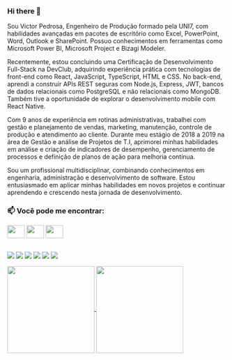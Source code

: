 ### Hi there 👋

Sou Victor Pedrosa, Engenheiro de Produção formado pela UNI7, com habilidades avançadas em pacotes de escritório como Excel, PowerPoint, Word, Outlook e SharePoint. Possuo conhecimentos em ferramentas como Microsoft Power BI, Microsoft Project e Bizagi Modeler. 

Recentemente, estou concluindo uma Certificação de Desenvolvimento Full-Stack na DevClub, adquirindo experiência prática com tecnologias de front-end como React, JavaScript, TypeScript, HTML e CSS. No back-end, aprendi a construir APIs REST seguras com Node.js, Express, JWT, bancos de dados relacionais como PostgreSQL e não relacionais como MongoDB. Também tive a oportunidade de explorar o desenvolvimento mobile com React Native.

Com 9 anos de experiência em rotinas administrativas, trabalhei com gestão e planejamento de vendas, marketing, manutenção, controle de produção e atendimento ao cliente. Durante meu estágio de 2018 a 2019 na área de Gestão e análise de Projetos de T.I, aprimorei minhas habilidades em análise e criação de indicadores de desempenho, gerenciamento de processos e definição de planos de ação para melhoria contínua.

Sou um profissional multidisciplinar, combinando conhecimentos em engenharia, administração e desenvolvimento de software. Estou entusiasmado em aplicar minhas habilidades em novos projetos e continuar aprendendo e crescendo nesta jornada de desenvolvimento.

<h3 align="left">📫 Você pode me encontrar:</h3>
<p align="left">
<a href="https://www.linkedin.com/in/victorpedrosasouza/" target="blank"><img align="center" src="https://cdn.jsdelivr.net/npm/simple-icons@3.0.1/icons/linkedin.svg" alt="" height="30" width="40" /></a>
<a href="https://www.instagram.com/victorpdrs/" target="blank"><img align="center" src="https://cdn.jsdelivr.net/npm/simple-icons@3.0.1/icons/instagram.svg" alt="" height="30" width="40" /></a>
<a href="mailto:victorpedrosa@hotmail.com.br" target="blank"><img align="center" src="https://www.svgrepo.com/show/443244/brand-microsoft-outlook.svg" alt="" height="30" width="40" /></a>
<br>
<br>
</p>

<img src="https://img.shields.io/badge/HTML5-E34F26?style=for-the-badge&logo=html5&logoColor=white"> <img src="https://img.shields.io/badge/CSS3-1572B6?style=for-the-badge&logo=css3&logoColor=white"> <img src="https://img.shields.io/badge/JavaScript-F7DF1E?style=for-the-badge&logo=javascript&logoColor=black"> <img src="https://img.shields.io/badge/TypeScript-007ACC?style=for-the-badge&logo=typescript&logoColor=white"> <img src="https://img.shields.io/badge/Node.js-43853D?style=for-the-badge&logo=node.js&logoColor=white"> <img src="https://img.shields.io/badge/React-20232A?style=for-the-badge&logo=react&logoColor=61DAFB">

<a href="https://github.com/victorpedrosa10/github-readme-stats">
  <img height=200 align="center" src="https://github-readme-stats.vercel.app/api?username=victorpedrosa10" />
</a>
<a href="https://github.com/victorpedrosa10/convoychat">
  <img height=200 align="center" src="https://github-readme-stats.vercel.app/api/top-langs?username=victorpedrosa10&layout=compact&langs_count=8&card_width=320" />
</a>
